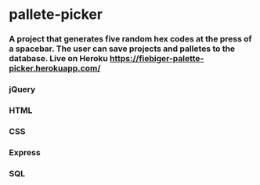 # pallete-picker

### A project that generates five random hex codes at the press of a spacebar. The user can save projects and palletes to the database. Live on Heroku https://fiebiger-palette-picker.herokuapp.com/

### jQuery
### HTML
### CSS
### Express
### SQL
